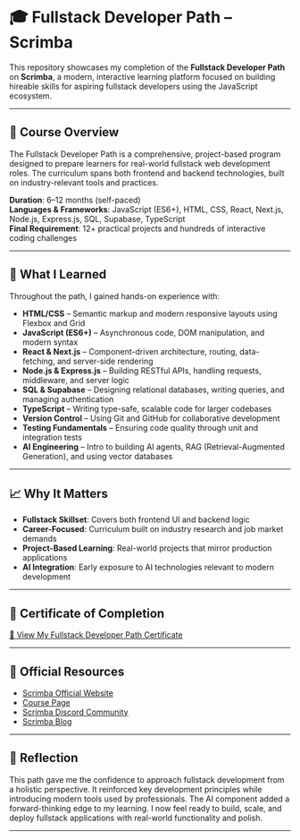 # **🎓 Fullstack Developer Path – Scrimba**

This repository showcases my completion of the **Fullstack Developer Path** on **Scrimba**, a modern, interactive learning platform focused on building hireable skills for aspiring fullstack developers using the JavaScript ecosystem.

---

## 🧠 Course Overview

The Fullstack Developer Path is a comprehensive, project-based program designed to prepare learners for real-world fullstack web development roles. The curriculum spans both frontend and backend technologies, built on industry-relevant tools and practices.

**Duration**: 6–12 months (self-paced)  
**Languages & Frameworks**: JavaScript (ES6+), HTML, CSS, React, Next.js, Node.js, Express.js, SQL, Supabase, TypeScript  
**Final Requirement**: 12+ practical projects and hundreds of interactive coding challenges

---

## 🎯 What I Learned

Throughout the path, I gained hands-on experience with:

- **HTML/CSS** – Semantic markup and modern responsive layouts using Flexbox and Grid  
- **JavaScript (ES6+)** – Asynchronous code, DOM manipulation, and modern syntax  
- **React & Next.js** – Component-driven architecture, routing, data-fetching, and server-side rendering  
- **Node.js & Express.js** – Building RESTful APIs, handling requests, middleware, and server logic  
- **SQL & Supabase** – Designing relational databases, writing queries, and managing authentication  
- **TypeScript** – Writing type-safe, scalable code for larger codebases  
- **Version Control** – Using Git and GitHub for collaborative development  
- **Testing Fundamentals** – Ensuring code quality through unit and integration tests  
- **AI Engineering** – Intro to building AI agents, RAG (Retrieval-Augmented Generation), and using vector databases

---

## 📈 Why It Matters

- **Fullstack Skillset**: Covers both frontend UI and backend logic  
- **Career-Focused**: Curriculum built on industry research and job market demands  
- **Project-Based Learning**: Real-world projects that mirror production applications  
- **AI Integration**: Early exposure to AI technologies relevant to modern development

---

## 📜 Certificate of Completion

[🔗 View My Fullstack Developer Path Certificate](certificates/the-fullstack-developer-path/scrimba-fullstack-certificate.pdf)

---

## 🔗 Official Resources

- [Scrimba Official Website](https://scrimba.com)  
- [Course Page](https://scrimba.com/fullstack-path-c0fullstack)  
- [Scrimba Discord Community](https://scrimba.com/discord)  
- [Scrimba Blog](https://scrimba.com/articles)

---

## 🏁 Reflection

This path gave me the confidence to approach fullstack development from a holistic perspective. It reinforced key development principles while introducing modern tools used by professionals. The AI component added a forward-thinking edge to my learning. I now feel ready to build, scale, and deploy fullstack applications with real-world functionality and polish.

---